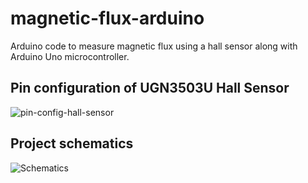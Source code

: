 # magnetic-flux-arduino
Arduino code to measure magnetic flux using a hall sensor along with Arduino Uno microcontroller.

## Pin configuration of UGN3503U Hall Sensor

![pin-config-hall-sensor](https://i.pinimg.com/originals/3c/7d/db/3c7ddb2276fcf79c5f4146329416c80f.gif)

## Project schematics

![Schematics](https://circuitdigest.com/fullimage?i=circuitdiagram_mic/Magnetic-Field-Measurement-.gif)
